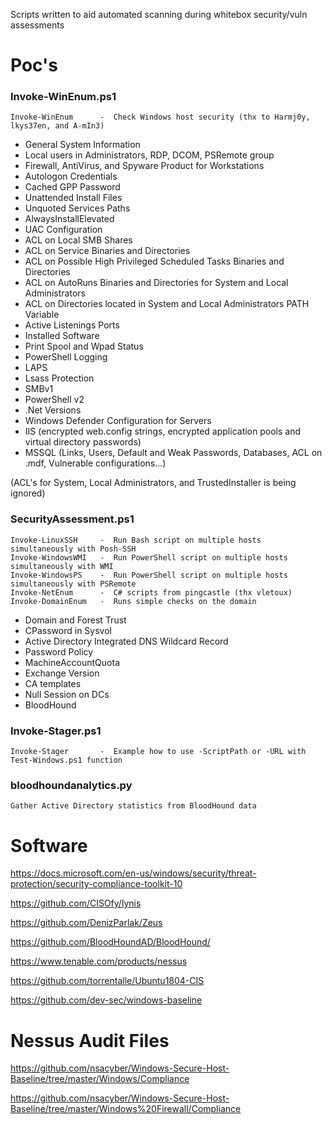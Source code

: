 Scripts written to aid automated scanning during whitebox security/vuln assessments

# Poc's
### Invoke-WinEnum.ps1
	Invoke-WinEnum		-  Check Windows host security (thx to Harmj0y, lkys37en, and A-mIn3)
* General System Information
* Local users in Administrators, RDP, DCOM, PSRemote group
* Firewall, AntiVirus, and Spyware Product for Workstations
* Autologon Credentials
* Cached GPP Password
* Unattended Install Files
* Unquoted Services Paths
* AlwaysInstallElevated
* UAC Configuration 
* ACL on Local SMB Shares
* ACL on Service Binaries and Directories
* ACL on Possible High Privileged Scheduled Tasks Binaries and Directories
* ACL on AutoRuns Binaries and Directories for System and Local Administrators
* ACL on Directories located in System and Local Administrators PATH Variable
* Active Listenings Ports
* Installed Software
* Print Spool and Wpad Status
* PowerShell Logging
* LAPS
* Lsass Protection
* SMBv1
* PowerShell v2
* .Net Versions
* Windows Defender Configuration for Servers
* IIS (encrypted web.config strings, encrypted application pools and virtual directory passwords)
* MSSQL (Links, Users, Default and Weak Passwords, Databases, ACL on .mdf, Vulnerable configurations...)

(ACL's for System, Local Administrators, and TrustedInstaller is being ignored)
### SecurityAssessment.ps1
	Invoke-LinuxSSH		-  Run Bash script on multiple hosts simultaneously with Posh-SSH
	Invoke-WindowsWMI	-  Run PowerShell script on multiple hosts simultaneously with WMI
	Invoke-WindowsPS	-  Run PowerShell script on multiple hosts simultaneously with PSRemote
	Invoke-NetEnum		-  C# scripts from pingcastle (thx vletoux)
	Invoke-DomainEnum	-  Runs simple checks on the domain
* Domain and Forest Trust
* CPassword in Sysvol
* Active Directory Integrated DNS Wildcard Record
* Password Policy
* MachineAccountQuota
* Exchange Version
* CA templates
* Null Session on DCs
* BloodHound
### Invoke-Stager.ps1
	Invoke-Stager		-  Example how to use -ScriptPath or -URL with Test-Windows.ps1 function
### bloodhoundanalytics.py
	Gather Active Directory statistics from BloodHound data

# Software

https://docs.microsoft.com/en-us/windows/security/threat-protection/security-compliance-toolkit-10

https://github.com/CISOfy/lynis

https://github.com/DenizParlak/Zeus

https://github.com/BloodHoundAD/BloodHound/

https://www.tenable.com/products/nessus

https://github.com/torrentalle/Ubuntu1804-CIS

https://github.com/dev-sec/windows-baseline

# Nessus Audit Files
https://github.com/nsacyber/Windows-Secure-Host-Baseline/tree/master/Windows/Compliance

https://github.com/nsacyber/Windows-Secure-Host-Baseline/tree/master/Windows%20Firewall/Compliance
